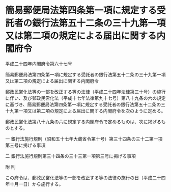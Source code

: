 # 簡易郵便局法第四条第一項に規定する受託者の銀行法第五十二条の三十九第一項又は第二項の規定による届出に関する内閣府令

平成二十四年内閣府令第六十七号

簡易郵便局法第四条第一項に規定する受託者の銀行法第五十二条の三十九第一項又は第二項の規定による届出に関する内閣府令

郵政民営化法等の一部を改正する等の法律（平成二十四年法律第三十号）の施行に伴い、及び郵政民営化法（平成十七年法律第九十七号）第八十九条の六の規定に基づき、簡易郵便局法第四条第一項に規定する受託者の銀行法第五十二条の三十九第一項又は第二項の規定による届出に関する内閣府令を次のように定める。

郵政民営化法第八十九条の六に規定する内閣府令で定めるものは、次に掲げるものとする。

一 銀行法施行規則（昭和五十七年大蔵省令第十号）第三十四条の三十二第一項第三号に掲げる事項

二 銀行法施行規則第三十四条の三十三第一項第三号に掲げる事項

附 則

この府令は、郵政民営化法等の一部を改正する等の法律の施行の日（平成二十四年十月一日）から施行する。

